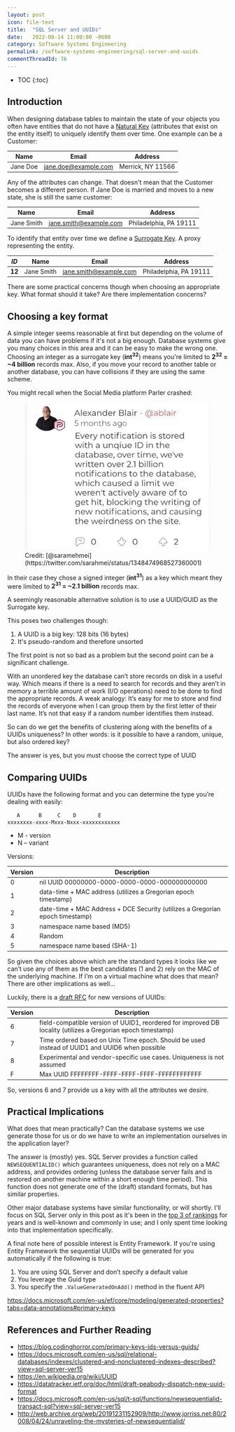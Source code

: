 ```yaml
---
layout: post
icon: file-text
title:  "SQL Server and UUIDs"
date:   2022-08-14 11:00:00 -0600
category: Software Systems Engineering
permalink: /software-systems-engineering/sql-server-and-uuids
commentThreadId: 76
---
```


* TOC
{:toc}

## Introduction

When designing database tables to maintain the state of your objects you often have entities that do not have a
[Natural Key](https://en.wikipedia.org/wiki/Natural_key) (attributes that exist on the entity itself) to uniquely
identify them over time. One example can be a Customer:

| Name     | Email                | Address           |
|----------|----------------------|-------------------|
| Jane Doe | jane.doe@example.com | Merrick, NY 11566 |

Any of the attributes can change. That doesn't mean that the Customer becomes a different person.
If Jane Doe is married and moves to a new state, she is still the same customer:

| Name       | Email                  | Address                |
|------------|------------------------|------------------------|
| Jane Smith | jane.smith@example.com | Philadelphia, PA 19111 |

To identify that entity over time we define a [Surrogate Key](https://en.wikipedia.org/wiki/Surrogate_key).
A proxy representing the entity.

| *ID*   | Name       | Email                  | Address                |
|--------|------------|------------------------|------------------------|
| __12__ | Jane Smith | jane.smith@example.com | Philadelphia, PA 19111 |

There are some practical concerns though when choosing an appropriate key. What format should it take?
Are there implementation concerns?

## Choosing a key format

A simple integer seems reasonable at first but depending on the volume of data you can have problems if it's not a big enough. Database systems give you many choices in this area and it can be easy to make the wrong one. Choosing an integer as a surrogate key (__int<sup>32</sup>__) means you're limited to __2<sup>32</sup> = ~4 billion__ records max.
Also, if you move your record to another table or another database, you can have collisions if they are using the same scheme.

You might recall when the Social Media platform Parler crashed:

<figure>
  <img src="/media-library/software-systems-engineering/parler-crash.png" alt="Parler Crash">
  <figcaption markdown="1">
Credit: [@saramehmei](https://twitter.com/sarahmei/status/1348474968527360001)
  </figcaption>
</figure>

In their case they chose a signed integer (__int<sup>31</sup>__) as a key which meant they were limited to
__2<sup>31</sup> = ~2.1 billion__ records max.

A seemingly reasonable alternative solution is to use a UUID/GUID as the Surrogate key.

This poses two challenges though:

1. A UUID is a big key: 128 bits (16 bytes)
2. It's pseudo-random and therefore unsorted

The first point is not so bad as a problem but the second point can be a significant challenge.

With an unordered key the database can’t store records on disk in a useful way. Which means if there
is a need to search for records and they aren’t in memory a terrible amount of work (I/O operations)
need to be done to find the appropriate records. A weak analogy: It’s easy for me to store and find the
records of everyone when I can group them by the first letter of their last name. It’s not that easy if
a random number identifies them instead.

So can do we get the benefits of clustering along with the benefits of a UUIDs uniqueness? In other words:
is it possible to have a random, unique, but also ordered key?

The answer is yes, but you must choose the correct type of UUID

## Comparing UUIDs

UUIDs have the following format and you can determine the type you’re dealing with easily:

```text
   A      B     C    D       E
xxxxxxxx-xxxx-Mxxx-Nxxx-xxxxxxxxxxxx
```

* M - version
* N – variant

Versions:

| Version | Description                                                                       |
|---------|-----------------------------------------------------------------------------------|
| 0       | nil UUID 00000000-0000-0000-0000-000000000000                                     |
| 1       | data-time + MAC address (utilizes a Gregorian epoch timestamp)                    |
| 2       | date-time + MAC Address + DCE Security (utilizes a Gregorian epoch timestamp)     |
| 3       | namespace name based (MD5)                                                        |
| 4       | Random                                                                            |
| 5       | namespace name based (SHA-1)                                                      |

So given the choices above which are the standard types it looks like we can’t use any
of them as the best candidates (1 and 2) rely on the MAC of the underlying machine.
If I’m on a virtual machine what does that mean? There are other implications as well...

Luckily, there is a [draft RFC](https://datatracker.ietf.org/doc/html/draft-peabody-dispatch-new-uuid-format)
for new versions of UUIDs:

| Version | Description                                                                                                  |
|---------|--------------------------------------------------------------------------------------------------------------|
| 6       | field-compatible version of UUID1, reordered for improved DB locality (utilizes a Gregorian epoch timestamp) |
| 7       | Time ordered based on Unix Time epoch. Should be used instead of UUID1 and UUID6 when possible               |
| 8       | Experimental and vendor-specific use cases. Uniqueness is not assumed                                        |
| F       | Max UUID FFFFFFFF-FFFF-FFFF-FFFF-FFFFFFFFFFFF                                                                |

So, versions 6 and 7 provide us a key with all the attributes we desire.

## Practical Implications

What does that mean practically? Can the database systems we use generate those for us or do
we have to write an implementation ourselves in the application layer?

The answer is (mostly) yes. SQL Server provides a function called `NEWSEQUENTIALID()` which guarantees
uniqueness, does not rely on a MAC address, and provides ordering (unless the database server fails and
is restored on another machine within a short enough time period). This function does not generate
one of the (draft) standard formats, but has similar properties.

Other major database systems have similar functionality, or will shortly. I'll focus on SQL Server
only in this post as it's been in the [top 3 of rankings](https://db-engines.com/en/ranking) for years
and is well-known and commonly in use; and I only spent time looking into that implementation specifically.

A final note here of possible interest is Entity Framework. If you're using Entity Framework the
sequential UUIDs will be generated for you automatically if the following is true:

1. You are using SQL Server and don’t specify a default value
2. You leverage the Guid type
3. You specify the `.ValueGeneratedOnAdd()` method in the fluent API

<https://docs.microsoft.com/en-us/ef/core/modeling/generated-properties?tabs=data-annotations#primary-keys>

## References and Further Reading

* <https://blog.codinghorror.com/primary-keys-ids-versus-guids/>
* <https://docs.microsoft.com/en-us/sql/relational-databases/indexes/clustered-and-nonclustered-indexes-described?view=sql-server-ver15>
* <https://en.wikipedia.org/wiki/UUID>
* <https://datatracker.ietf.org/doc/html/draft-peabody-dispatch-new-uuid-format>
* <https://docs.microsoft.com/en-us/sql/t-sql/functions/newsequentialid-transact-sql?view=sql-server-ver15>
* <http://web.archive.org/web/20191231152909/http://www.jorriss.net:80/2008/04/24/unraveling-the-mysteries-of-newsequentialid/>
